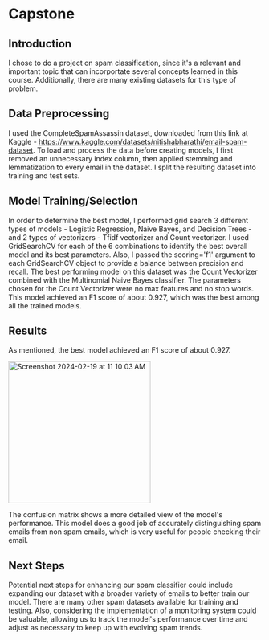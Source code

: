 # Capstone

## Introduction
I chose to do a project on spam classification, since it's a relevant and important topic that can incorportate several concepts learned in this course. Additionally, there are many existing datasets for this type of problem.

## Data Preprocessing
I used the CompleteSpamAssassin dataset, downloaded from this link at Kaggle - https://www.kaggle.com/datasets/nitishabharathi/email-spam-dataset. To load and process the data before creating models, I first removed an unnecessary index column, then applied stemming and lemmatization to every email in the dataset. I split the resulting dataset into training and test sets. 

## Model Training/Selection
In order to determine the best model, I performed grid search 3 different types of models - Logistic Regression, Naive Bayes, and Decision Trees - and 2 types of vectorizers - Tfidf vectorizer and Count vectorizer. I used GridSearchCV for each of the 6 combinations to identify the best overall model and its best parameters. Also, I passed the scoring='f1' argument to each GridSearchCV object to provide a balance between precision and recall. The best performing model on this dataset was the Count Vectorizer combined with the Multinomial Naive Bayes classifier. The parameters chosen for the Count Vectorizer were no max features and no stop words. This model achieved an F1 score of about 0.927, which was the best among all the trained models. 

## Results
As mentioned, the best model achieved an F1 score of about 0.927. 

<img width="283" alt="Screenshot 2024-02-19 at 11 10 03 AM" src="https://github.com/benroth8/Capstone/assets/37677064/7bcc7466-bb40-4629-83c9-d9c0dd31c347">

The confusion matrix shows a more detailed view of the model's performance. This model does a good job of accurately distinguishing spam emails from non spam emails, which is very useful for people checking their email.

## Next Steps
Potential next steps for enhancing our spam classifier could include expanding our dataset with a broader variety of emails to better train our model. There are many other spam datasets available for training and testing. Also, considering the implementation of a monitoring system could be valuable, allowing us to track the model's performance over time and adjust as necessary to keep up with evolving spam trends. 
